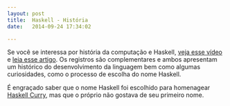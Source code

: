 ```yaml
---
layout: post
title:  Haskell - História
date:   2014-09-24 17:34:02

---
```


Se você se interessa por história da computação e Haskell, [veja esse vídeo](http://research.microsoft.com/en-us/um/people/simonpj/papers/history-of-haskell/history.mp4) e [leia esse artigo](http://research.microsoft.com/en-us/um/people/simonpj/papers/history-of-haskell/history.pdf). Os registros são complementares e ambos apresentam um histórico do desenvolvimento da linguagem bem como algumas curiosidades, como o processo de escolha do nome Haskell.

É engraçado saber que o nome Haskell foi escolhido para homenagear [Haskell Curry](http://en.wikipedia.org/wiki/Haskell_Curry), mas que o próprio não gostava de seu primeiro nome.